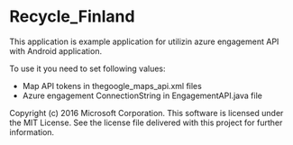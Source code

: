 # Recycle_Finland

This application is example application for utilizin azure engagement API with Android application.

To use it you need to set following values:
- Map API tokens in thegoogle_maps_api.xml files
- Azure engagement ConnectionString in EngagementAPI.java file

Copyright (c) 2016 Microsoft Corporation. This software is licensed under the MIT License.
See the license file delivered with this project for further information.